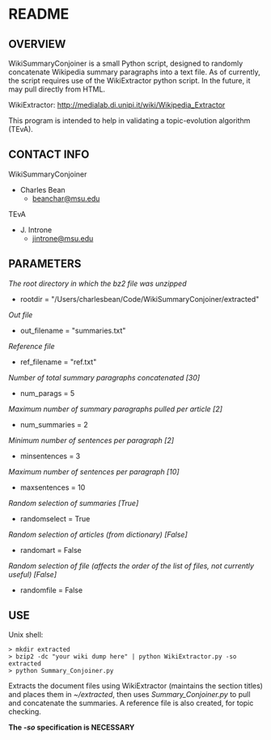 README
======================================================

OVERVIEW
------------------------------------------------------

WikiSummaryConjoiner is a small Python script,
designed to randomly concatenate Wikipedia summary paragraphs
into a text file. As of currently, the script requires
use of the WikiExtractor python script. In the future, it
may pull directly from HTML.

WikiExtractor:
	http://medialab.di.unipi.it/wiki/Wikipedia_Extractor

This program is intended to help in validating a topic-evolution
algorithm (TEvA).



CONTACT INFO
-------------------------------------------------------

WikiSummaryConjoiner
* Charles Bean
	* beanchar@msu.edu

TEvA 
* J. Introne
	* jintrone@msu.edu
	

PARAMETERS
--------------------------------------------------------

*The root directory in which the bz2 file was unzipped*
* rootdir = "/Users/charlesbean/Code/WikiSummaryConjoiner/extracted"

*Out file*
* out_filename = "summaries.txt"

*Reference file*
* ref_filename = "ref.txt"

*Number of total summary paragraphs concatenated [30]*
* num_parags = 5

*Maximum number of summary paragraphs pulled per article [2]*
* num_summaries = 2

*Minimum number of sentences per paragraph [2]*
* minsentences = 3

*Maximum number of sentences per paragraph [10]*
* maxsentences = 10

*Random selection of summaries [True]*
* randomselect = True

*Random selection of articles (from dictionary) [False]*
* randomart = False

*Random selection of file (affects the order of the list of files, not currently useful) [False]*
* randomfile = False


USE
---------------------------------------------------------

Unix shell:

	> mkdir extracted
	> bzip2 -dc "your wiki dump here" | python WikiExtractor.py -so extracted
	> python Summary_Conjoiner.py

Extracts the document files using WikiExtractor (maintains the section titles) and
places them in *~/extracted*, then uses *Summary_Conjoiner.py* to pull and concatenate the
summaries. A reference file is also created, for topic checking.

**The *-so* specification is NECESSARY**
	
